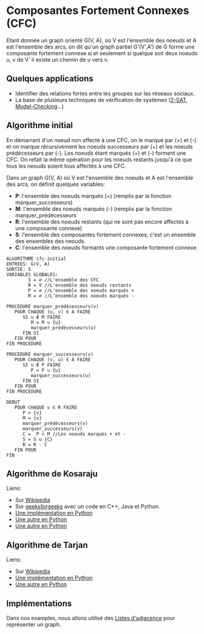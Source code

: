 # Composantes Fortement Connexes (CFC)

Etant donnée un graph orienté G(V, A), où V est l'ensemble des noeuds et A est l'ensemble des arcs, on dit qu'un graph partiel G'(V',A') de G forme une composante fortement connexe si et seulement si quelque soit deux noeuds u, v de V' il existe un chemin de u vers v.

## Quelques applications

* Identifier des relations fortes entre les groupes sur les réseaux sociaux.
* La base de plusieurs techniques de vérification de systèmes ([2-SAT](https://fr.wikipedia.org/wiki/Problème_2-SAT), [Model-Checking](https://fr.wikipedia.org/wiki/Vérification_de_modèles)...)

## Algorithme initial

En démarrant d'un noeud non affecté à une CFC, on le marque par (+) et (-) et on marque récursivement les noeuds successeurs par (+) et les noeuds prédécesseurs par (-). Les noeuds étant marqués (+) et (-) forment une CFC. On refait la même opération pour les noeuds restants jusqu'à ce que tous les neouds soient tous affectés à une CFC.

Dans un graph G(V, A) où V est l'ensemble des noeuds et A est l'ensemble des arcs, on définit quelques variables:
* __P__: l'ensemble des noeuds marqués (+) (remplis par la fonction marquer_successeurs)
* __M__: l'ensemble des noeuds marqués (-) (remplis par la fonction marquer_prédécesseurs
* __R__: l'ensemble des noeuds restants (qui ne sont pas encore affectés à une composante connexe)
* __S__: l'ensemble des composantes fortement connexes; c'est un ensemble des ensembles des neouds.
* __C__: l'ensemble des noeuds formants une composante fortement connexe

```
ALGORITHME cfc-initial
ENTREES: G(V, A)
SORTIE: S
VARIABLES GLOBALES:
        S = ∅ //L'ensemble des CFC
        R = V //L'ensemble des noeuds restants
        P = ∅ //L'ensemble des noeuds marqués +
        M = ∅ //L'ensemble des noeuds marqués -

PROCEDURE marquer_prédécesseurs(v)
   POUR CHAQUE (u, v) ∈ A FAIRE
      SI u ∉ M FAIRE  
         M = M ∪ {u}
         marquer_prédécesseurs(u)
      FIN SI
   FIN POUR
FIN PROCEDURE

PROCEDURE marquer_successeurs(v)
   POUR CHAQUE (v, u) ∈ A FAIRE
      SI u ∉ P FAIRE  
         P = P ∪ {u}
         marquer_successeurs(u)
      FIN SI
   FIN POUR
FIN PROCEDURE

DEBUT
   POUR CHAQUE v ∈ R FAIRE
      P = {v}
      M = {v}
      marquer_prédécesseurs(v)
      marquer_successeurs(v)
      C =  P ∩ M //Les noeuds marqués + et -
      S = S ∪ {C}
      R = R - C
   FIN POUR
FIN
```

## Algorithme de Kosaraju



Liens:
* Sur [Wikipedia](https://fr.wikipedia.org/wiki/Algorithme_de_Kosaraju)
* Sur [geeksforgeeks](https://www.geeksforgeeks.org/strongly-connected-components/) avec un code en C++, Java et Python.
* [Une implémentation en Python](https://github.com/ladamalina/coursera-algo/blob/master/PQ4.%20SCCs/kosaraju.py)
* [Une autre en Python](https://github.com/TheAlgorithms/Python/blob/master/Graphs/scc_kosaraju.py)
* [Une autre en Python](https://gist.github.com/JeremieGomez/74de2d3e1268c48e63a3)

## Algorithme de Tarjan

Liens:
* Sur [Wikipedia](https://fr.wikipedia.org/wiki/Algorithme_de_Tarjan)
* [Une implémentation en Python](https://github.com/bwesterb/py-tarjan/)
* [Une autre en Python](https://github.com/TheAlgorithms/Python/blob/master/Graphs/tarjans_scc.py)


## Implémentations

Dans nos examples, nous allons utilisé des [Listes d'adjacence](https://fr.wikipedia.org/wiki/Liste_d%27adjacence) pour représenter un graph.
